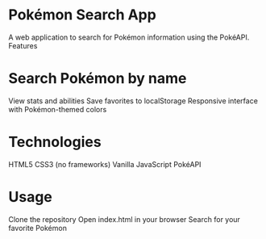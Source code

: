# Pokémon Search App
A web application to search for Pokémon information using the PokéAPI.
Features

# Search Pokémon by name
View stats and abilities
Save favorites to localStorage
Responsive interface with Pokémon-themed colors

# Technologies
HTML5
CSS3 (no frameworks)
Vanilla JavaScript
PokéAPI

# Usage
Clone the repository
Open index.html in your browser
Search for your favorite Pokémon